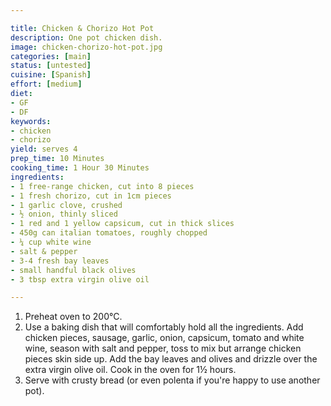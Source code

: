```yaml
---

title: Chicken & Chorizo Hot Pot
description: One pot chicken dish.
image: chicken-chorizo-hot-pot.jpg
categories: [main]
status: [untested]
cuisine: [Spanish]
effort: [medium]
diet:
- GF
- DF
keywords:
- chicken
- chorizo
yield: serves 4
prep_time: 10 Minutes
cooking_time: 1 Hour 30 Minutes
ingredients:
- 1 free-range chicken, cut into 8 pieces
- 1 fresh chorizo, cut in 1cm pieces
- 1 garlic clove, crushed
- ½ onion, thinly sliced
- 1 red and 1 yellow capsicum, cut in thick slices
- 450g can italian tomatoes, roughly chopped
- ¼ cup white wine
- salt & pepper
- 3-4 fresh bay leaves
- small handful black olives
- 3 tbsp extra virgin olive oil

---
```


1. Preheat oven to 200°C.
2. Use a baking dish that will comfortably hold all the ingredients. Add chicken pieces, sausage, garlic, onion, capsicum, tomato and white wine, season with salt and pepper, toss to mix but arrange chicken pieces skin side up. Add the bay leaves and olives and drizzle over the extra virgin olive oil. Cook in the oven for 1½ hours.
3. Serve with crusty bread (or even polenta if you're happy to use another pot).
